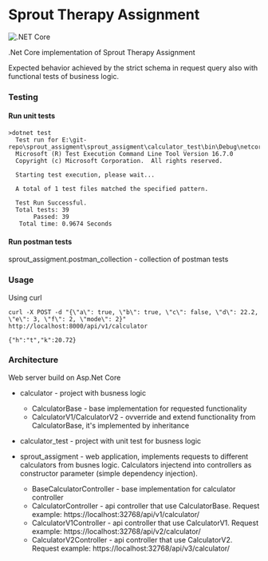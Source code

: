 # Sprout Therapy Assignment
![.NET Core](https://github.com/ximura/sprout_assigment/workflows/.NET%20Core/badge.svg)

.Net Core implementation of Sprout Therapy Assignment

Expected behavior achieved by the strict schema in request query also with functional tests of business logic.

### Testing

#### Run unit tests

```
>dotnet test
  Test run for E:\git-repo\sprout_assigment\sprout_assigment\calculator_test\bin\Debug\netcoreapp3.1\calculator_test.dll(.NETCoreApp,Version=v3.1)
  Microsoft (R) Test Execution Command Line Tool Version 16.7.0
  Copyright (c) Microsoft Corporation.  All rights reserved.

  Starting test execution, please wait...

  A total of 1 test files matched the specified pattern.

  Test Run Successful.
  Total tests: 39
       Passed: 39
   Total time: 0.9674 Seconds
```
#### Run postman tests

sprout_assigment.postman_collection - collection of postman tests

### Usage

Using curl

```shell script
curl -X POST -d "{\"a\": true, \"b\": true, \"c\": false, \"d\": 22.2, \"e\": 3, \"f\": 2, \"mode\": 2}" http://localhost:8000/api/v1/calculator

{"h":"t","k":20.72}
```

### Architecture
Web server build on Asp.Net Core

* calculator - project with busness logic
  * CalculatorBase - base implementation for requested functionality
  * CalculatorV1/CalculatorV2 - ovverride and extend functionality from CalculatorBase, it's implemented by inheritance

* calculator_test - project with unit test for busness logic

* sprout_assigment - web application, implements requests to different calculators from busnes logic. Calculators injectend into controllers as constructor parameter (simple dependency injection). 
  * BaseCalculatorController - base implementation for calculator controller
  * CalculatorController - api controller that use CalculatorBase. Request example: https://localhost:32768/api/v1/calculator/ 
  * CalculatorV1Controller - api controller that use CalculatorV1. Request example: https://localhost:32768/api/v2/calculator/ 
  * CalculatorV2Сontroller - api controller that use CalculatorV2. Request example: https://localhost:32768/api/v3/calculator/ 


